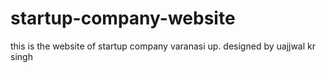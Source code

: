 # startup-company-website
this is the website of startup company varanasi up. designed by uajjwal kr singh
